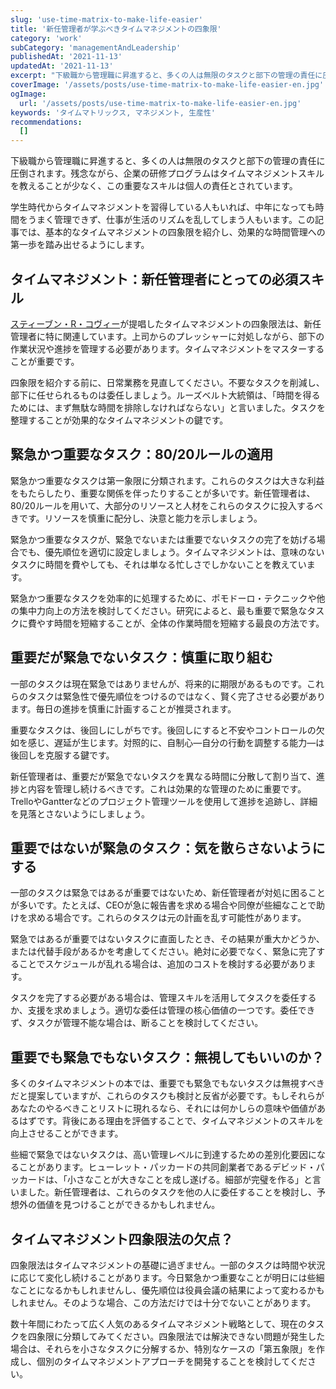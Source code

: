```yaml
---
slug: 'use-time-matrix-to-make-life-easier'
title: '新任管理者が学ぶべきタイムマネジメントの四象限'
category: 'work'
subCategory: 'managementAndLeadership'
publishedAt: '2021-11-13'
updatedAt: '2021-11-13'
excerpt: "下級職から管理職に昇進すると、多くの人は無限のタスクと部下の管理の責任に圧倒されます。残念ながら、企業の研修プログラムは効果的なタイムマネジメントを教えないことが多く、この重要なスキルは個人の責任とされます。"
coverImage: '/assets/posts/use-time-matrix-to-make-life-easier-en.jpg'
ogImage:
  url: '/assets/posts/use-time-matrix-to-make-life-easier-en.jpg'
keywords: 'タイムマトリックス, マネジメント, 生産性'
recommendations:
  []
---
```


下級職から管理職に昇進すると、多くの人は無限のタスクと部下の管理の責任に圧倒されます。残念ながら、企業の研修プログラムはタイムマネジメントスキルを教えることが少なく、この重要なスキルは個人の責任とされています。

学生時代からタイムマネジメントを習得している人もいれば、中年になっても時間をうまく管理できず、仕事が生活のリズムを乱してしまう人もいます。この記事では、基本的なタイムマネジメントの四象限を紹介し、効果的な時間管理への第一歩を踏み出せるようにします。

## タイムマネジメント：新任管理者にとっての必須スキル

[スティーブン・R・コヴィー](https://en.wikipedia.org/wiki/Stephen_Covey)が提唱したタイムマネジメントの四象限法は、新任管理者に特に関連しています。上司からのプレッシャーに対処しながら、部下の作業状況や進捗を管理する必要があります。タイムマネジメントをマスターすることが重要です。

四象限を紹介する前に、日常業務を見直してください。不要なタスクを削減し、部下に任せられるものは委任しましょう。ルーズベルト大統領は、「時間を得るためには、まず無駄な時間を排除しなければならない」と言いました。タスクを整理することが効果的なタイムマネジメントの鍵です。

## 緊急かつ重要なタスク：80/20ルールの適用

緊急かつ重要なタスクは第一象限に分類されます。これらのタスクは大きな利益をもたらしたり、重要な関係を伴ったりすることが多いです。新任管理者は、80/20ルールを用いて、大部分のリソースと人材をこれらのタスクに投入するべきです。リソースを慎重に配分し、決意と能力を示しましょう。

緊急かつ重要なタスクが、緊急でないまたは重要でないタスクの完了を妨げる場合でも、優先順位を適切に設定しましょう。タイムマネジメントは、意味のないタスクに時間を費やしても、それは単なる忙しさでしかないことを教えています。

緊急かつ重要なタスクを効率的に処理するために、ポモドーロ・テクニックや他の集中力向上の方法を検討してください。研究によると、最も重要で緊急なタスクに費やす時間を短縮することが、全体の作業時間を短縮する最良の方法です。

## 重要だが緊急でないタスク：慎重に取り組む

一部のタスクは現在緊急ではありませんが、将来的に期限があるものです。これらのタスクは緊急性で優先順位をつけるのではなく、賢く完了させる必要があります。毎日の進捗を慎重に計画することが推奨されます。

重要なタスクは、後回しにしがちです。後回しにすると不安やコントロールの欠如を感じ、遅延が生じます。対照的に、自制心—自分の行動を調整する能力—は後回しを克服する鍵です。

新任管理者は、重要だが緊急でないタスクを異なる時間に分散して割り当て、進捗と内容を管理し続けるべきです。これは効果的な管理のために重要です。TrelloやGantterなどのプロジェクト管理ツールを使用して進捗を追跡し、詳細を見落とさないようにしましょう。

## 重要ではないが緊急のタスク：気を散らさないようにする

一部のタスクは緊急ではあるが重要ではないため、新任管理者が対処に困ることが多いです。たとえば、CEOが急に報告書を求める場合や同僚が些細なことで助けを求める場合です。これらのタスクは元の計画を乱す可能性があります。

緊急ではあるが重要ではないタスクに直面したとき、その結果が重大かどうか、または代替手段があるかを考慮してください。絶対に必要でなく、緊急に完了することでスケジュールが乱れる場合は、追加のコストを検討する必要があります。

タスクを完了する必要がある場合は、管理スキルを活用してタスクを委任するか、支援を求めましょう。適切な委任は管理の核心価値の一つです。委任できず、タスクが管理不能な場合は、断ることを検討してください。

## 重要でも緊急でもないタスク：無視してもいいのか？

多くのタイムマネジメントの本では、重要でも緊急でもないタスクは無視すべきだと提案していますが、これらのタスクも検討と反省が必要です。もしそれらがあなたのやるべきことリストに現れるなら、それには何かしらの意味や価値があるはずです。背後にある理由を評価することで、タイムマネジメントのスキルを向上させることができます。

些細で緊急ではないタスクは、高い管理レベルに到達するための差別化要因になることがあります。ヒューレット・パッカードの共同創業者であるデビッド・パッカードは、「小さなことが大きなことを成し遂げる。細部が完璧を作る」と言いました。新任管理者は、これらのタスクを他の人に委任することを検討し、予想外の価値を見つけることができるかもしれません。

## タイムマネジメント四象限法の欠点？

四象限法はタイムマネジメントの基礎に過ぎません。一部のタスクは時間や状況に応じて変化し続けることがあります。今日緊急かつ重要なことが明日には些細なことになるかもしれませんし、優先順位は役員会議の結果によって変わるかもしれません。そのような場合、この方法だけでは十分でないことがあります。

数十年間にわたって広く人気のあるタイムマネジメント戦略として、現在のタスクを四象限に分類してみてください。四象限法では解決できない問題が発生した場合は、それらを小さなタスクに分解するか、特別なケースの「第五象限」を作成し、個別のタイムマネジメントアプローチを開発することを検討してください。